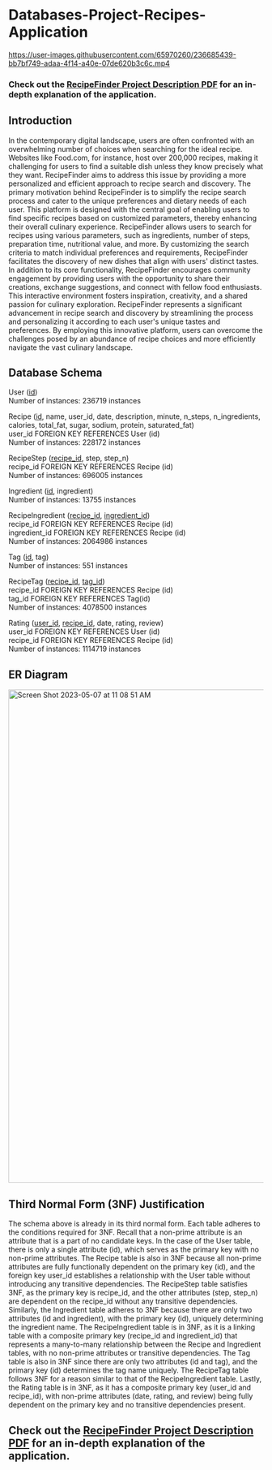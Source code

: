 # Databases-Project-Recipes-Application
https://user-images.githubusercontent.com/65970260/236685439-bb7bf749-adaa-4f14-a40e-07de620b3c6c.mp4

### Check out the [RecipeFinder Project Description PDF](./RecipeFinder%20Project%20Description.pdf) for an in-depth explanation of the application.

## Introduction
In the contemporary digital landscape, users are often confronted with an overwhelming number of choices when searching for the ideal recipe. Websites like Food.com, for instance, host over 200,000 recipes, making it challenging for users to find a suitable dish unless they know precisely what they want. RecipeFinder aims to address this issue by providing a more personalized and efficient approach to recipe search and discovery. The primary motivation behind RecipeFinder is to simplify the recipe search process and cater to the unique preferences and dietary needs of each user. This platform is designed with the central goal of enabling users to find specific recipes based on customized parameters, thereby enhancing their overall culinary experience. RecipeFinder allows users to search for recipes using various parameters, such as ingredients, number of steps, preparation time, nutritional value, and more. By customizing the search criteria to match individual preferences and requirements, RecipeFinder facilitates the discovery of new dishes that align with users' distinct tastes. In addition to its core functionality, RecipeFinder encourages community engagement by providing users with the opportunity to share their creations, exchange suggestions, and connect with fellow food enthusiasts. This interactive environment fosters inspiration, creativity, and a shared passion for culinary exploration. RecipeFinder represents a significant advancement in recipe search and discovery by streamlining the process and personalizing it according to each user's unique tastes and preferences. By employing this innovative platform, users can overcome the challenges posed by an abundance of recipe choices and more efficiently navigate the vast culinary landscape.

## Database Schema
User (<ins>id</ins>)<br>
Number of instances: 236719 instances

Recipe (<ins>id</ins>, name, user_id, date, description, minute, n_steps, n_ingredients, calories, total_fat, sugar, sodium, protein, saturated_fat)<br>
user_id FOREIGN KEY REFERENCES User (id)<br>
Number of instances: 228172 instances

RecipeStep (<ins>recipe_id</ins>, step, step_n)<br>
recipe_id FOREIGN KEY REFERENCES Recipe (id)<br>
Number of instances: 696005 instances

Ingredient (<ins>id</ins>, ingredient)<br>
Number of instances: 13755 instances

RecipeIngredient (<ins>recipe_id</ins>, <ins>ingredient_id</ins>)<br>
recipe_id FOREIGN KEY REFERENCES Recipe (id)<br>
ingredient_id FOREIGN KEY REFERENCES Recipe (id)<br>
Number of instances: 2064986 instances

Tag (<ins>id</ins>, tag)<br>
Number of instances: 551 instances

RecipeTag (<ins>recipe_id</ins>, <ins>tag_id</ins>)<br>
recipe_id FOREIGN KEY REFERENCES Recipe (id)<br>
tag_id FOREIGN KEY REFERENCES Tag(id)<br>
Number of instances: 4078500 instances

Rating (<ins>user_id</ins>, <ins>recipe_id</ins>, date, rating, review)<br>
user_id FOREIGN KEY REFERENCES User (id)<br>
recipe_id FOREIGN KEY REFERENCES Recipe (id)<br>
Number of instances: 1114719 instances

## ER Diagram
<img width="972" alt="Screen Shot 2023-05-07 at 11 08 51 AM" src="https://user-images.githubusercontent.com/65970260/236685826-22e7e31c-b3f0-4b7c-87fe-1ccbf457e765.png">

## Third Normal Form (3NF) Justification
The schema above is already in its third normal form. Each table adheres to the conditions required for 3NF. Recall that a non-prime attribute is an attribute that is a part of no candidate keys. In the case of the User table, there is only a single attribute (id), which serves as the primary key with no non-prime attributes. The Recipe table is also in 3NF because all non-prime attributes are fully functionally dependent on the primary key (id), and the foreign key user_id establishes a relationship with the User table without introducing any transitive dependencies. The RecipeStep table satisfies 3NF, as the primary key is recipe_id, and the other attributes (step, step_n) are dependent on the recipe_id without any transitive dependencies. Similarly, the Ingredient table adheres to 3NF because there are only two attributes (id and ingredient), with the primary key (id), uniquely determining the ingredient name. The RecipeIngredient table is in 3NF, as it is a linking table with a composite primary key (recipe_id and ingredient_id) that represents a many-to-many relationship between the Recipe and Ingredient tables, with no non-prime attributes or transitive dependencies. The Tag table is also in 3NF since there are only two attributes (id and tag), and the primary key (id) determines the tag name uniquely. The RecipeTag table follows 3NF for a reason similar to that of the RecipeIngredient table. Lastly, the Rating table is in 3NF, as it has a composite primary key (user_id and recipe_id), with non-prime attributes (date, rating, and review) being fully dependent on the primary key and no transitive dependencies present. 

## Check out the [RecipeFinder Project Description PDF](./RecipeFinder%20Project%20Description.pdf) for an in-depth explanation of the application.

